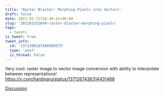 ```yaml
---
title: 'Raster Blaster: Morphing Pixels into Vectors'
draft: false
date: 2021-03-15T16:49:41+00:00
slug: '202103151649-raster-blaster-morphing-pixels'
tags:
  - tweets
is_tweet: true
tweet_info:
  id: '1371398187466989575'
  type: 'post'
  is_thread: False
---
```




Very cool: raster image to vector image conversion with ability to interpolate between representations! <https://x.com/hardmaru/status/1371267436314431488>

[Discussion](https://x.com/sytelus/status/1371398187466989575)
